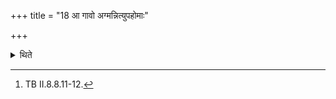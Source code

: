 +++
title = "18 आ गावो अग्मन्नित्युपहोमाः"

+++

<details><summary>थिते</summary>

18. (The eight verses brgining with ) ā agman[^1] (are to be used in the) by-offerings.  

[^1]: TB II.8.8.11-12. 

</details>
